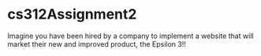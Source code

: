 # cs312Assignment2
Imagine you have been hired by a company to implement a website that will market their new and improved product, the Epsilon 3!! 
